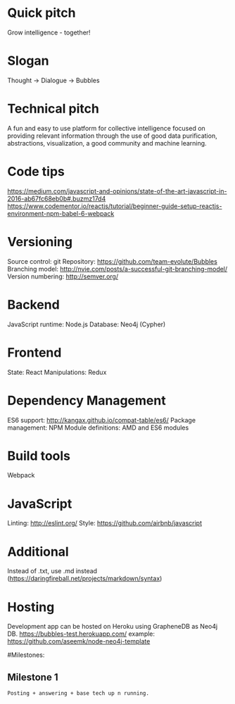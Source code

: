 # Quick pitch
Grow intelligence - together!

# Slogan
Thought -> Dialogue -> Bubbles

# Technical pitch
A fun and easy to use platform for collective intelligence focused on providing relevant information through the use of good data purification, abstractions, visualization, a good community and machine learning.

# Code tips
https://medium.com/javascript-and-opinions/state-of-the-art-javascript-in-2016-ab67fc68eb0b#.buzmz17d4
https://www.codementor.io/reactjs/tutorial/beginner-guide-setup-reactjs-environment-npm-babel-6-webpack

# Versioning
Source control: git
Repository: https://github.com/team-evolute/Bubbles
Branching model: http://nvie.com/posts/a-successful-git-branching-model/
Version numbering: http://semver.org/

# Backend
JavaScript runtime: Node.js
Database: Neo4j (Cypher)

# Frontend
State: React
Manipulations: Redux


# Dependency Management
ES6 support: http://kangax.github.io/compat-table/es6/
Package management: NPM
Module definitions: AMD and ES6 modules

# Build tools
Webpack

# JavaScript
Linting: http://eslint.org/
Style: https://github.com/airbnb/javascript

# Additional
Instead of .txt, use .md instead (https://daringfireball.net/projects/markdown/syntax)

# Hosting
Development app can be hosted on Heroku using GrapheneDB as Neo4j DB.
https://bubbles-test.herokuapp.com/
example: https://github.com/aseemk/node-neo4j-template

#Milestones:

## Milestone 1
	Posting + answering + base tech up n running.
